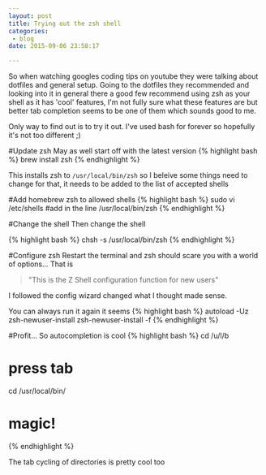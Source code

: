 ```yaml
---
layout: post
title: Trying out the zsh shell
categories: 
 - blog
date: 2015-09-06 23:58:17

---
```


So when watching googles coding tips on youtube they were talking about dotfiles and general setup.  Going to the dotfiles they recommended and looking into it in general there a good few recommend using zsh as your shell as it has 'cool' features, I'm not fully sure what these features are but better tab completion seems to be one of them which sounds good to me.

Only way to find out is to try it out.  I've used bash for forever so hopefully it's not too different ;)

#Update zsh
May as well start off with the latest version
{% highlight bash %}
brew install zsh
{% endhighlight %}

This installs zsh to `/usr/local/bin/zsh` so I beleive some things need to change for that, it needs to be added to the list of accepted shells

#Add homebrew zsh to allowed shells
{% highlight bash %}
sudo vi /etc/shells
#add in the line
/usr/local/bin/zsh
{% endhighlight %}

#Change the shell
Then change the shell

{% highlight bash %}
chsh -s /usr/local/bin/zsh
{% endhighlight %}

#Configure zsh
Restart the terminal and zsh should scare you with a world of options...
That is 
> "This is the Z Shell configuration function for new users"

I followed the config wizard changed what I thought made sense.

You can always run it again it seems
{% highlight bash %}
  autoload -Uz zsh-newuser-install
  zsh-newuser-install -f
{% endhighlight %}

#Profit...
So autocompletion is cool
{% highlight bash %}
cd /u/l/b
# press tab
cd /usr/local/bin/
# magic!
{% endhighlight %}

The tab cycling of directories is pretty cool too